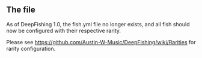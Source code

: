 ## The file

As of DeepFishing 1.0, the fish.yml file no longer exists, and all fish should now be configured with their respective rarity.

Please see https://github.com/Austin-W-Music/DeepFishing/wiki/Rarities for rarity configuration.

